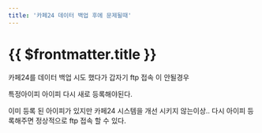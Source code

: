 ```yaml
---
title: '카페24 데이터 백업 후에 문제될때'
---
```


# {{ $frontmatter.title }}


카페24를 데이터 백업 시도 했다가 갑자기 ftp 접속 이 안될경우

특정아이피 아이피 다시 새로 등록해야된다.

이미 등록 된 아이피가 있지만 카페24 시스템을 개선 시키지 않는이상.. 다시 아이피 등록해주면 정상적으로 ftp 접속 할 수 있다.



